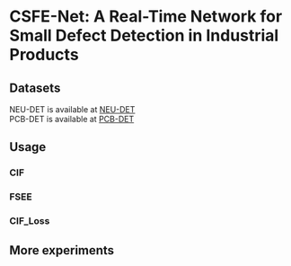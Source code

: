 # CSFE-Net: A Real-Time Network for Small Defect Detection in Industrial Products
## Datasets
NEU-DET is available at [NEU-DET](http://faculty.neu.edu.cn/songkechen/zh_CN/zdylm/263270/list/index.htm)  
PCB-DET is available at [PCB-DET](https://robotics.pkusz.edu.cn/resources/dataset/)
## Usage
### CIF

### FSEE

### CIF_Loss
## More experiments
